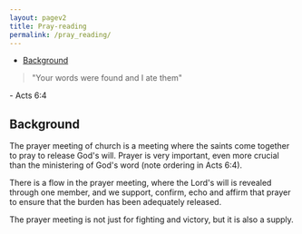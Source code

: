 ```yaml
---
layout: pagev2
title: Pray-reading
permalink: /pray_reading/
---
```

- [Background](#background)

>"Your words were found and I ate them"

\- Acts 6:4

## Background

The prayer meeting of church is a meeting where the saints come together to pray to release God's will. Prayer is very important, even more crucial than the ministering of God's word (note ordering in Acts 6:4). 

There is a flow in the prayer meeting, where the Lord's will is revealed through one member, and we support, confirm, echo and affirm that prayer to ensure that the burden has been adequately released.

The prayer meeting is not just for fighting and victory, but it is also a supply. 
